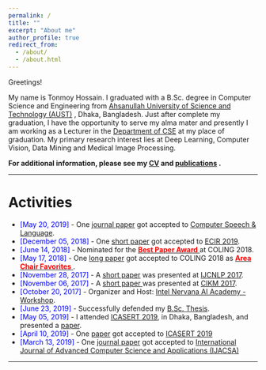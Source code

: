 ```yaml
---
permalink: /
title: ""
excerpt: "About me"
author_profile: true
redirect_from: 
  - /about/
  - /about.html
---
```

Greetings!

My name is Tonmoy Hossain. I graduated with a B.Sc. degree in Computer Science and Engineering from [Ahsanullah University of Science and Technology (AUST)](http://aust.edu/) , Dhaka, Bangladesh. Just after complete my graduation, I have the opportunity to serve my alma mater and presently I am working as a Lecturer in the [Department of CSE](http://aust.edu/cse/index.htm) at my place of graduation.  My primary research interest lies at Deep Learning, Computer Vision, Data Mining and Medical Image Processing.


**For additional information, please see my [CV](https://tonmoy-hossain.github.io/cv/) and [publications](https://tonmoy-hossain.github.io/publications/) .**

-----------


# Activities 

* <span style="color:Blue"> [May 20, 2019] </span> - One [journal paper](https://www.sciencedirect.com/science/article/pii/S0885230818303449) got accepted to  [Computer Speech & Language](https://www.journals.elsevier.com/computer-speech-and-language).
* <span style="color:Blue"> [December 05, 2018] </span> - One [short paper](https://link.springer.com/chapter/10.1007/978-3-030-15719-7_14) got accepted to [ECIR 2019](http://ecir2019.org/).
* <span style="color:Blue"> [June 14, 2018] </span> - Nominated for the [<span style="color:Red"> **Best Paper Award** </span>](http://coling2018.org/coling-2018-best-papers/) at COLING 2018.
* <span style="color:Blue"> [May 17, 2018] </span> - One [long paper](http://aclweb.org/anthology/C18-1102) got accepted to COLING 2018 as [<span style="color:Red"> **Area Chair Favorites** </span>](http://coling2018.org/coling-2018-best-papers/). 
* <span style="color:Blue"> [November 28, 2017] </span> - A [short paper](http://www.aclweb.org/anthology/I17-2071) was presented at [IJCNLP 2017](http://ijcnlp2017.org/site/page.aspx?pid=901&sid=1133&lang=en).
* <span style="color:Blue"> [November 06, 2017] </span> - A [short paper ](https://dl.acm.org/citation.cfm?id=3133106) was presented at [CIKM 2017](http://www.cikmconference.org/CIKM2017/index.html).
* <span style="color:Blue"> [October 20, 2017] </span> - Organizer and Host: [Intel Nervana AI Academy - Workshop](https://www.intel.ai/).
* <span style="color:Blue"> [June 23, 2019]  </span> - Successfully defended my [B.Sc. Thesis](https://tonmoy-hossain.github.io/files/Hossain_Tonmoy_B.Sc._Thesis.pdf). 
* <span style="color:Blue"> [May 05, 2019] </span> - I attended [ICASERT 2019](http://home.ewubd.edu/events/1st-international-conference-on-advances-in-science-engineering-and-robotics-technology-icasert-2019/), in Dhaka, Bangladesh, and presented a [paper](https://ieeexplore.ieee.org/document/8934561).  
* <span style="color:Blue"> [April 10, 2019] </span> - One [paper](https://ieeexplore.ieee.org/document/8934561) got accepted to [ICASERT 2019](http://home.ewubd.edu/events/1st-international-conference-on-advances-in-science-engineering-and-robotics-technology-icasert-2019/)
* <span style="color:Blue"> [March 13, 2019] </span> - One [journal paper](https://thesai.org/Downloads/Volume10No3/Paper_68-A_Gender_Neutral_Approach_to_Detect_Early_Alzheimers_Disease.pdf) got accepted to [International Journal of Advanced Computer Science and Applications (IJACSA)](https://thesai.org/Publications/IJACSA/)

-----------



